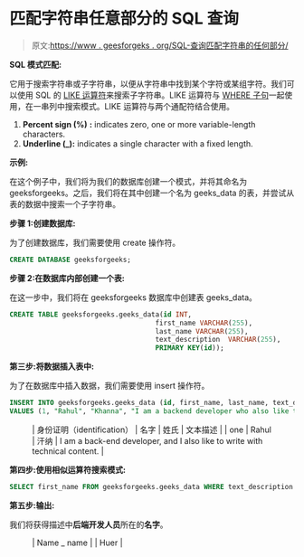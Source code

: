 # 匹配字符串任意部分的 SQL 查询

> 原文:[https://www . geesforgeks . org/SQL-查询匹配字符串的任何部分/](https://www.geeksforgeeks.org/sql-query-to-match-any-part-of-string/)

**SQL 模式匹配:**

它用于搜索字符串或子字符串，以便从字符串中找到某个字符或某组字符。我们可以使用 SQL 的 [LIKE 运算符](https://www.geeksforgeeks.org/sql-like/)来搜索子字符串。LIKE 运算符与 [WHERE 子句](https://www.geeksforgeeks.org/sql-where-clause/)一起使用，在一串列中搜索模式。LIKE 运算符与两个通配符结合使用。

1.  **Percent sign (%)** **:** indicates zero, one or more variable-length characters.
2.  **Underline (_):** indicates a single character with a fixed length.

**示例:**

在这个例子中，我们将为我们的数据库创建一个模式，并将其命名为 geeksforgeeks。之后，我们将在其中创建一个名为 geeks_data 的表，并尝试从表的数据中搜索一个子字符串。

**步骤 1:创建数据库:**

为了创建数据库，我们需要使用 create 操作符。

```sql
CREATE DATABASE geeksforgeeks;
```

**步骤 2:在数据库内部创建一个表:**

在这一步中，我们将在 geeksforgeeks 数据库中创建表 geeks_data。

```sql
CREATE TABLE geeksforgeeks.geeks_data(id INT, 
                                    first_name VARCHAR(255),
                                    last_name VARCHAR(255),
                                    text_description  VARCHAR(255),
                                    PRIMARY KEY(id));
```

**第三步:将数据插入表中:**

为了在数据库中插入数据，我们需要使用 insert 操作符。

```sql
INSERT INTO geeksforgeeks.geeks_data (id, first_name, last_name, text_description) 
VALUES (1, "Rahul", "Khanna", "I am a backend developer who also like to technical content writing");
```

<figure class="table">

| 身份证明（identification） | 名字 | 姓氏 | 文本描述 |
| one | Rahul | 汗纳 | I am a back-end developer, and I also like to write with technical content. |

</figure>

**第四步:使用相似运算符搜索模式:**

```sql
SELECT first_name FROM geeksforgeeks.geeks_data WHERE text_description LIKE '%backend%developer%';
```

**第五步:输出:**

我们将获得描述中**后端开发人员**所在的**名字**。

<figure class="table">

| Name _ name |
| Huer |

</figure>